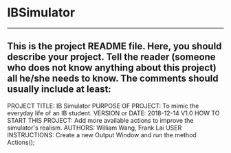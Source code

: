 # IBSimulator
------------------------------------------------------------------------
This is the project README file. Here, you should describe your project.
Tell the reader (someone who does not know anything about this project)
all he/she needs to know. The comments should usually include at least:
------------------------------------------------------------------------

PROJECT TITLE: IB Simulator
PURPOSE OF PROJECT: To mimic the everyday life of an IB student.
VERSION or DATE: 2018-12-14 V1.0
HOW TO START THIS PROJECT: Add more available actions to improve the
simulator's realism.
AUTHORS: William Wang, Frank Lai
USER INSTRUCTIONS: Create a new Output Window and run the method Actions();
